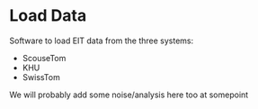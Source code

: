 # Load Data
Software to load EIT data from the three systems:

- ScouseTom
- KHU
- SwissTom

We will probably add some noise/analysis here too at somepoint